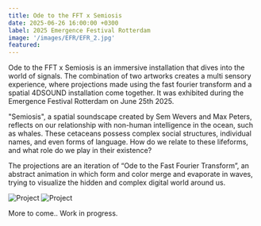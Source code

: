 ```yaml
---
title: Ode to the FFT x Semiosis 
date: 2025-06-26 16:00:00 +0300
label: 2025 Emergence Festival Rotterdam
image: '/images/EFR/EFR_2.jpg'
featured:
---
```



Ode to the FFT x Semiosis is an immersive installation that dives into the world of signals. The combination of two artworks creates a multi sensory experience, where projections made using the fast fourier transform and a spatial 4DSOUND installation come together. It was exhibited during the Emergence Festival Rotterdam on June 25th 2025.

"Semiosis", a spatial soundscape created by Sem Wevers and Max Peters, reflects on our relationship with non-human intelligence in the ocean, such as whales. These cetaceans possess complex social structures, individual names, and even forms of language. How do we relate to these lifeforms, and what role do we play in their existence?


The projections are an iteration of “Ode to the Fast Fourier Transform”, an abstract animation in which form and color merge and evaporate in waves, trying to visualize the hidden and complex digital world around us. 

<div class="gallery-box">
  <div class="gallery">
    <img src="/images/EFR/EFR1.png" loading="lazy" alt="Project">
    <img src="/images/EFR/EFR3.png" loading="lazy" alt="Project">
  </div>
  <!-- <em>Gallery / <a href="https://unsplash.com/" target="_blank">Unsplash</a></em> -->
</div>

More to come.. Work in progress.




<!-- <video controls width="100%">
  <source src="/videos/EFR1_web.mp4" type="video/mp4">
  Your browser does not support the video tag.
</video> -->

<!-- 
![iPad](/images/EFR/EFR1.png)
*Photo by [Balázs Kétyi](https://unsplash.com/@balazsketyi) on [Unsplash](https://unsplash.com/)* -->
